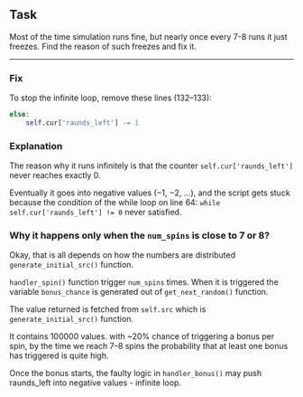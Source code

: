 ## Task
Most of the time simulation runs fine, but nearly once every 7-8 runs it just freezes.
Find the reason of such freezes and fix it.

---

### Fix
To stop the infinite loop, remove these lines (132–133):
```python
else:
    self.cur['raunds_left'] -= 1
```

### Explanation

The reason why it runs infinitely is that the counter
```self.cur['raunds_left']``` never reaches exactly 0.

Eventually it goes into negative values (−1, −2, …), and the script gets stuck because the 
condition of the while loop on line 64: ```while self.cur['raunds_left'] != 0``` never satisfied.   


### Why it happens only when the ```num_spins``` is close to 7 or 8?

Okay, that is all depends on how the numbers are 
distributed ```generate_initial_src()``` function. 


```handler_spin()``` function trigger ```num_spins``` times. 
When it is triggered the variable ```bonus_chance``` is 
generated out of  ```get_next_random()``` function. 

The value returned is fetched from  ```self.src``` which is ```generate_initial_src()``` function. 

It contains 100000 values. with ~20% chance of triggering a bonus per spin, 
by the time we reach 7–8 spins the probability that at 
least one bonus has triggered is quite high.


Once the bonus starts, the faulty logic in ```handler_bonus()``` may push
raunds_left into negative values - infinite loop.